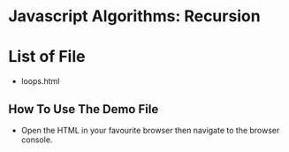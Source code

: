 # Javascript Algorithms: Recursion

# List of File

- loops.html

## How To Use The Demo File

- Open the HTML in your favourite browser then navigate to the browser console.
